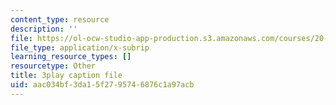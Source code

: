 ```yaml
---
content_type: resource
description: ''
file: https://ol-ocw-studio-app-production.s3.amazonaws.com/courses/20-219-becoming-the-next-bill-nye-writing-and-hosting-the-educational-show-january-iap-2015/aac034bf3da15f2795746876c1a97acb_qkkI9Z9tKvo.vtt
file_type: application/x-subrip
learning_resource_types: []
resourcetype: Other
title: 3play caption file
uid: aac034bf-3da1-5f27-9574-6876c1a97acb
---
```

